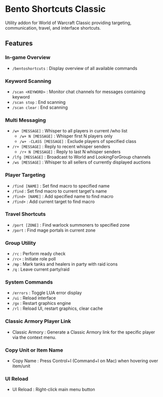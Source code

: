 # Bento Shortcuts Classic

Utility addon for World of Warcraft Classic providing targeting, communication, travel, and interface shortcuts.

## Features

### In-game Overview
- `/bentoshortcuts` : Display overview of all available commands

### Keyword Scanning
- `/scan <KEYWORD>` : Monitor chat channels for messages containing keyword
- `/scan stop` : End scanning
- `/scan clear` : End scanning

### Multi Messaging
- `/w+ [MESSAGE]` : Whisper to all players in current /who list
  - `/w+ N [MESSAGE]` : Whisper first N players only
  - `/w+ -CLASS [MESSAGE]` : Exclude players of specified class
- `/r+ [MESSAGE]` : Reply to recent whisper senders
  - `/r+ N [MESSAGE]` : Reply to last N whisper senders
- `/lfg [MESSAGE]` : Broadcast to World and LookingForGroup channels
- `/ws [MESSAGE]` : Whisper to all sellers of currently displayed auctions

### Player Targeting
- `/find [NAME]` : Set find macro to specified name
- `/find` : Set find macro to current target's name
- `/find+ [NAME]` : Add specified name to find macro
- `/find+` : Add current target to find macro

### Travel Shortcuts
- `/port [ZONE]` : Find warlock summoners to specified zone
- `/port`        : Find mage portals in current zone

### Group Utility
- `/rc` : Perform ready check
- `/rc+` : Initiate role poll
- `/mp` : Mark tanks and healers in party with raid icons
- `/q` : Leave current party/raid

### System Commands
- `/errors` : Toggle LUA error display
- `/ui` : Reload interface
- `/gx` : Restart graphics engine
- `/rl` : Reload UI, restart graphics, clear cache

### Classic Armory Player Link
- Classic Armory : Generate a Classic Armory link for the specific player via the context menu.

### Copy Unit or Item Name
- Copy Name : Press Control+I (Command+I on Mac) when hovering over item/unit

### UI Reload
- UI Reload : Right-click main menu button